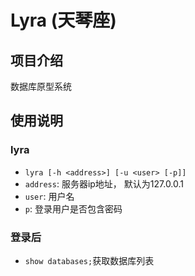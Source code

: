 # Lyra (天琴座)

## 项目介绍

数据库原型系统

## 使用说明

### lyra

* `lyra [-h <address>] [-u <user> [-p]] `
* `address`: 服务器ip地址， 默认为127.0.0.1
* `user`: 用户名
* `p`: 登录用户是否包含密码

### 登录后

* `show databases;`获取数据库列表
